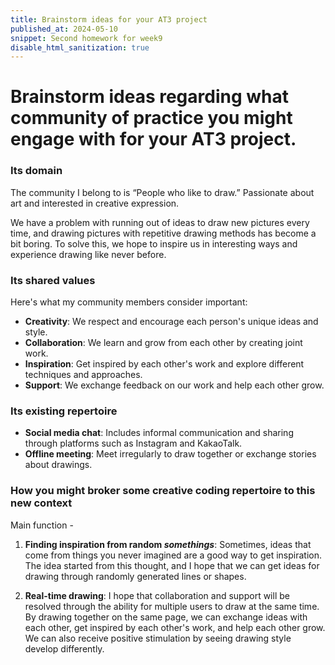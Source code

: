 ```yaml
---
title: Brainstorm ideas for your AT3 project
published_at: 2024-05-10
snippet: Second homework for week9
disable_html_sanitization: true
---
```


# Brainstorm ideas regarding what community of practice you might engage with for your AT3 project.

### Its domain
The community I belong to is “People who like to draw.” Passionate about art and interested in creative expression.

We have a problem with running out of ideas to draw new pictures every time, and drawing pictures with repetitive drawing methods has become a bit boring. To solve this, we hope to inspire us in interesting ways and experience drawing like never before.

### Its shared values
Here's what my community members consider important:
-  **Creativity**: We respect and encourage each person's unique ideas and style.
- **Collaboration**: We learn and grow from each other by creating joint work.
- **Inspiration**: Get inspired by each other's work and explore different techniques and approaches.
- **Support**: We exchange feedback on our work and help each other grow.

### Its existing repertoire
- **Social media chat**: Includes informal communication and sharing through platforms such as Instagram and KakaoTalk.
- **Offline meeting**: Meet irregularly to draw together or exchange stories about drawings.

### How you might broker some creative coding repertoire to this new context
Main function -
1. **Finding inspiration from random *somethings***: Sometimes, ideas that come from things you never imagined are a good way to get inspiration. The idea started from this thought, and I hope that we can get ideas for drawing through randomly generated lines or shapes.

2. **Real-time drawing**: I hope that collaboration and support will be resolved through the ability for multiple users to draw at the same time. By drawing together on the same page, we can exchange ideas with each other, get inspired by each other's work, and help each other grow. We can also receive positive stimulation by seeing drawing style develop differently.